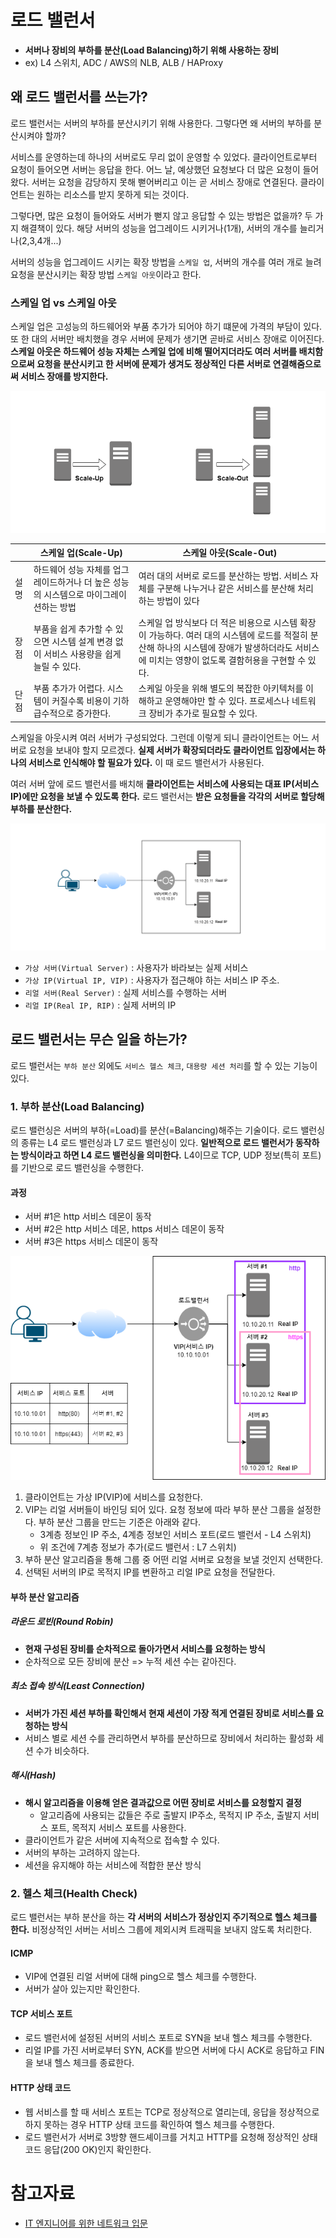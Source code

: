 # 로드 밸런서
- **서버나 장비의 부하를 분산(Load Balancing)하기 위해 사용하는 장비**
- ex) L4 스위치, ADC / AWS의 NLB, ALB / HAProxy
  
## 왜 로드 밸런서를 쓰는가? 
로드 밸런서는 서버의 부하를 분산시키기 위해 사용한다. 그렇다면 왜 서버의 부하를 분산시켜야 할까? 

서비스를 운영하는데 하나의 서버로도 무리 없이 운영할 수 있었다. 클라이언트로부터 요청이 들어오면 서버는 응답을 한다. 어느 날, 예상했던 요청보다 더 많은 요청이 들어왔다. 서버는 요청을 감당하지 못해 뻗어버리고 이는 곧 서비스 장애로 연결된다. 클라이언트는 원하는 리소스를 받지 못하게 되는 것이다.

그렇다면, 많은 요청이 들어와도 서버가 뻗지 않고 응답할 수 있는 방법은 없을까? 두 가지 해결책이 있다.
해당 서버의 성능을 업그레이드 시키거나(1개), 서버의 개수를 늘리거나(2,3,4개...)

서버의 성능을 업그레이드 시키는 확장 방법을 `스케일 업`, 서버의 개수를 여러 개로 늘려 요청을 분산시키는 확장 방법 `스케일 아웃`이라고 한다.

### 스케일 업 vs 스케일 아웃

스케일 업은 고성능의 하드웨어와 부품 추가가 되어야 하기 떄문에 가격의 부담이 있다. 또 한 대의 서버만 배치했을 경우 서버에 문제가 생기면 곧바로 서비스 장애로 이어진다. **스케일 아웃은 하드웨어 성능 자체는 스케일 업에 비해 떨어지더라도 여러 서버를 배치함으로써 요청을 분산시키고 한 서버에 문제가 생겨도 정상적인 다른 서버로 연결해줌으로써 서비스 장애를 방지한다.**

<center><img src=./images/scaleup_scaleout.PNG /></center>

|   |   스케일 업(Scale-Up)                      | 스케일 아웃(Scale-Out)                 |
|---|    ---                                    |                   ---                 |
| 설명  |    하드웨어 성능 자체를 업그레이드하거나 더 높은 성능의 시스템으로 마이그레이션하는 방법    |  여러 대의 서버로 로드를 분산하는 방법. 서비스 자체를 구분해 나누거나 같은 서비스를 분산해 처리하는 방법이 있다|
| 장점  |    부품을 쉽게 추가할 수 있으면 시스템 설계 변경 없이 서비스 사용량을 쉽게 늘릴 수 있다.    |  스케일 업 방식보다 더 적은 비용으로 시스템 확장이 가능하다. 여러 대의 시스템에 로드를 적절히 분산해 하나의 시스템에 장애가 발생하더라도 서비스에 미치는 영향이 없도록 결함허용을 구현할 수 있다.|
| 단점  |    부품 추가가 어렵다. 시스템이 커질수록 비용이 기하급수적으로 증가한다.    |  스케일 아웃을 위해 별도의 복잡한 아키텍처를 이해하고 운영해야만 할 수 있다. 프로세스나 네트워크 장비가 추가로 필요할 수 있다.|


스케일을 아웃시켜 여러 서버가 구성되었다. 그런데 이렇게 되니 클라이언트는 어느 서버로 요청을 보내야 할지 모르겠다. **실제 서버가 확장되더라도 클라이언트 입장에서는 하나의 서비스로 인식해야 할 필요가 있다.** 이 때 로드 밸런서가 사용된다. 

여러 서버 앞에 로드 밸런서를 배치해 **클라이언트는 서비스에 사용되는 대표 IP(서비스 IP)에만 요청을 보낼 수 있도록 한다.** 로드 밸런서는 **받은 요청들을 각각의 서버로 할당해 부하를 분산한다.** 

<center><img src=./images/load_balancing.PNG /></center>

- `가상 서버(Virtual Server)` : 사용자가 바라보는 실제 서비스
- `가상 IP(Virtual IP, VIP)` : 사용자가 접근해야 하는 서비스 IP 주소. 
- `리얼 서버(Real Server)` : 실제 서비스를 수행하는 서버
- `리얼 IP(Real IP, RIP)` : 실제 서버의 IP

## 로드 밸런서는 무슨 일을 하는가?
로드 밸런서는 `부하 분산` 외에도 `서비스 헬스 체크`, `대용량 세션 처리`를 할 수 있는 기능이 있다.

### 1. 부하 분산(Load Balancing)
로드 밸런싱은 서버의 부하(=Load)를 분산(=Balancing)해주는 기술이다. 로드 밸런싱의 종류는 L4 로드 밸런싱과 L7 로드 밸런싱이 있다. **일반적으로 로드 밸런서가 동작하는 방식이라고 하면 L4 로드 밸런싱을 의미한다.** L4이므로 TCP, UDP 정보(특히 포트)를 기반으로 로드 밸런싱을 수행한다.  

#### 과정

- 서버 #1은 http 서비스 데몬이 동작
- 서버 #2은 http 서비스 데몬, https 서비스 데몬이 동작
- 서버 #3은 https 서비스 데몬이 동작

<center><img src=./images/l4_load_balancing.png /></center>

1. 클라이언트는 가상 IP(VIP)에 서비스를 요청한다. 
2. VIP는 리얼 서버들이 바인딩 되어 있다. 요청 정보에 따라 부하 분산 그룹을 설정한다. 부하 분산 그룹을 만드는 기준은 아래와 같다.
   - 3계층 정보인 IP 주소, 4계층 정보인 서비스 포트(로드 밸런서 - L4 스위치) 
   - 위 조건에 7계층 정보가 추가(로드 밸런서 : L7 스위치) 
3. 부하 분산 알고리즘을 통해 그룹 중 어떤 리얼 서버로 요청을 보낼 것인지 선택한다.
4. 선택된 서버의 IP로 목적지 IP를 변환하고 리얼 IP로 요청을 전달한다.

#### 부하 분산 알고리즘

##### 라운드 로빈(Round Robin)
   - **현재 구성된 장비를 순차적으로 돌아가면서 서비스를 요청하는 방식**
   - 순차적으로 모든 장비에 분산 => 누적 세션 수는 같아진다.

##### 최소 접속 방식(Least Connection) 
  - **서버가 가진 세션 부하를 확인해서 현재 세션이 가장 적게 연결된 장비로 서비스를 요청하는 방식**
  - 서비스 별로 세션 수를 관리하면서 부하를 분산하므로 장비에서 처리하는 활성화 세션 수가 비슷하다.

##### 해시(Hash) 
  - **해시 알고리즘을 이용해 얻은 결과값으로 어떤 장비로 서비스를 요청할지 결정**
    - 알고리즘에 사용되는 값들은 주로 출발지 IP주소, 목적지 IP 주소, 출발지 서비스 포트, 목적지 서비스 포트를 사용한다.
  - 클라이언트가 같은 서버에 지속적으로 접속할 수 있다.
  - 서버의 부하는 고려하지 않는다.
  - 세션을 유지해야 하는 서비스에 적합한 분산 방식


### 2. 헬스 체크(Health Check)
로드 밸런서는 부하 분산을 하는 **각 서버의 서비스가 정상인지 주기적으로 헬스 체크를 한다.** 비정상적인 서버는 서비스 그룹에 제외시켜 트래픽을 보내지 않도록 처리한다. 

#### ICMP
- VIP에 연결된 리얼 서버에 대해 ping으로 헬스 체크를 수행한다. 
- 서버가 살아 있는지만 확인한다.

#### TCP 서비스 포트
- 로드 밸런서에 설정된 서버의 서비스 포트로 SYN을 보내 헬스 체크를 수행한다. 
- 리얼 IP를 가진 서버로부터 SYN, ACK를 받으면 서버에 다시 ACK로 응답하고 FIN을 보내 헬스 체크를 종료한다.

#### HTTP 상태 코드
- 웹 서비스를 할 때 서비스 포트는 TCP로 정상적으로 열리는데, 응답을 정상적으로 하지 못하는 경우 HTTP 상태 코드를 확인하여 헬스 체크를 수행한다.
- 로드 밸런서가 서버로 3방향 핸드셰이크를 거치고 HTTP를 요청해 정상적인 상태 코드 응답(200 OK)인지 확인한다.

# 참고자료
- [IT 엔지니어를 위한 네트워크 입문](https://book.naver.com/bookdb/book_detail.nhn?bid=16874927)

